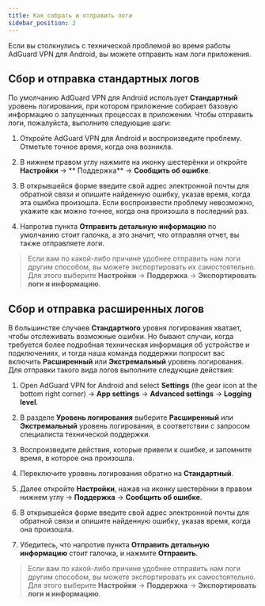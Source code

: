 ```yaml
---
title: Как собрать и отправить логи
sidebar_position: 2
---
```


Если вы столкнулись с технической проблемой во время работы AdGuard VPN для Android, вы можете отправить нам логи приложения.

## Сбор и отправка стандартных логов

По умолчанию AdGuard VPN для Android использует **Стандартный** уровень логирования, при котором приложение собирает базовую информацию о запущенных процессах в приложении. Чтобы отправить логи, пожалуйста, выполните следующие шаги:

1. Откройте AdGuard VPN для Android и воспроизведите проблему. Отметьте точное время, когда она возникла.

2. В нижнем правом углу нажмите на иконку шестерёнки и откройте **Настройки** → ** Поддержка** → **Сообщить об ошибке**.

3. В открывшейся форме введите свой адрес электронной почты для обратной связи и опишите найденную ошибку, указав время, когда эта ошибка произошла. Если воспроизвести проблему невозможно, укажите как можно точнее, когда она произошла в последний раз.

4. Напротив пункта **Отправить детальную информацию** по умолчанию стоит галочка, а это значит, что отправляя отчет, вы также отправляете логи.
> Если вам по какой-либо причине удобнее отправить нам логи другим способом, вы можете экспортировать их самостоятельно. Для этого выберите **Настройки** → **Поддержка** → **Экспортировать логи и информацию**.

## Сбор и отправка расширенных логов

В большинстве случаев **Стандартного** уровня логирования хватает, чтобы отслеживать возможные ошибки. Но бывают случаи, когда требуется более подробная техническая информация об устройстве и подключениях, и тогда наша команда поддержки попросит вас включить **Расширенный** или **Экстремальный** уровень логирования. Для отправки такого вида логов выполните следующие действия:

1. Open AdGuard VPN for Android and select **Settings** (the gear icon at the bottom right corner) → **App settings** → **Advanced settings** → **Logging level**.

2. В разделе **Уровень логирования** выберите **Расширенный** или **Экстремальный** уровень логирования, в соответствии с запросом специалиста технической поддержки.

3. Воспроизведите действия, которые привели к ошибке, и запомните время, в которое она произошла.

4. Переключите уровень логирования обратно на **Стандартный**.

5. Далее откройте **Настройки**, нажав на иконку шестерёнки в правом нижнем углу → **Поддержка** → **Сообщить об ошибке**.

6. В открывшейся форме введите свой адрес электронной почты для обратной связи и опишите найденную ошибку, указав время, когда она произошла.

7. Убедитесь, что напротив пункта **Отправить детальную информацию** стоит галочка, и нажмите **Отправить**.
> Если вам по какой-либо причине удобнее отправить нам логи другим способом, вы можете экспортировать их самостоятельно. Для этого выберите **Настройки** → **Поддержка** → **Экспортировать логи и информацию**.

